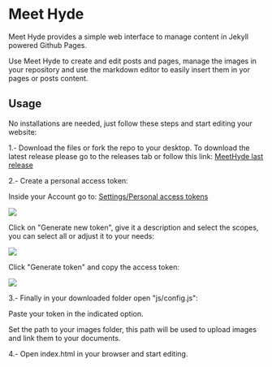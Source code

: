 # Meet Hyde
Meet Hyde provides a simple web interface to manage content in Jekyll powered Github Pages.

Use Meet Hyde to create and edit posts and pages, manage the images in your repository and use the markdown editor to easily insert them in yor pages or posts content.

## Usage

No installations are needed, just follow these steps and start editing your website:

1.- Download the files or fork the repo to your desktop.
  To download the latest release please go to the releases tab or follow this link: [MeetHyde last release](https://github.com/MeetHyde/MeetHyde/releases)

2.- Create a personal access token:
	
 Inside your Account go to: [Settings/Personal access tokens](https://github.com/settings/tokens)
	  
![](https://raw.githubusercontent.com/MeetHyde/meethyde.github.io/master/assets/images/docs/goto.jpg)

	  
 Click on "Generate new token", give it a description and select the scopes, you can select all or adjust it to your needs:
 
 ![](https://raw.githubusercontent.com/MeetHyde/meethyde.github.io/master/assets/images/docs/set-options.jpg)
	  
Click "Generate token" and copy the access token:

 ![](https://raw.githubusercontent.com/MeetHyde/meethyde.github.io/master/assets/images/docs/copy-token.jpg)
	  

3.- Finally in your downloaded folder open "js/config.js":
   
Paste your token in the indicated option.
	   
 Set the path to your images folder, this path will be used to upload images and link them to your documents.
 
 4.- Open index.html in your browser and start editing.
